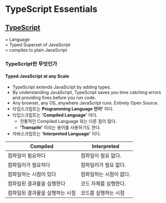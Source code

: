 # TypeScript Essentials
## [TypeScript](https://www.typescriptlang.org/)
= Language  
= Typed Superset of JavaScript  
= compiles to plain JavaScript
### TypeScript란 무엇인가
#### Typed JavaScript at any Scale
- TypeScript extends JavaScript by adding types.
- By understanding JavaScript, TypeScript saves you time catching errors and providing fixes before you run code.
- Any browser, any OS, anywhere JavaScript runs. Entirely Open Source.
- 타입스크립트는 **Programming Language 언어'** 이다.
- 타입스크립트는 **'Compiled Language'** 이다.
  - 전통적인 Compiled Language 와는 다른 점이 많다.
  - **'Transpile'** 이라는 용어를 사용하기도 한다.
- 자바스크립트는 **'Interpreted Language'** 이다.

Compiled | Interpreted
-|-
컴파일이 필요하다 | 컴파일이 필요 없다.
컴파일러가 필요하다 | 컴파일러가 필요 없다.
컴파일하는 시점이 있다 | 컴파일하는 시점이 없다.
컴파일된 결과물을 실행한다 | 코드 자체를 실행한다.
컴파일된 결과물을 실행하는 시점 | 코드를 실행하는 시점